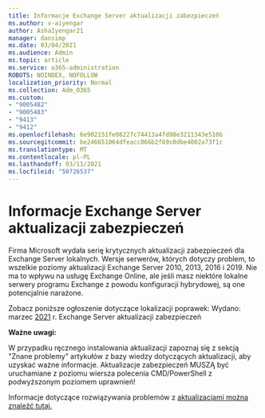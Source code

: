 ```yaml
---
title: Informacje Exchange Server aktualizacji zabezpieczeń
ms.author: v-aiyengar
author: AshaIyengar21
manager: dansimp
ms.date: 03/04/2021
ms.audience: Admin
ms.topic: article
ms.service: o365-administration
ROBOTS: NOINDEX, NOFOLLOW
localization_priority: Normal
ms.collection: Adm_O365
ms.custom:
- "9005482"
- "9005483"
- "9413"
- "9412"
ms.openlocfilehash: 6e902151fe06227c74413a4fd98e3211343e510b
ms.sourcegitcommit: be246651064dfeacc866b2f69c0dbe4002a73f1c
ms.translationtype: MT
ms.contentlocale: pl-PL
ms.lasthandoff: 03/11/2021
ms.locfileid: "50726537"
---
```

# <a name="about-exchange-server-security-updates"></a>Informacje Exchange Server aktualizacji zabezpieczeń

Firma Microsoft wydała serię krytycznych aktualizacji zabezpieczeń dla Exchange Server lokalnych. Wersje serwerów, których dotyczy problem, to wszelkie poziomy aktualizacji Exchange Server 2010, 2013, 2016 i 2019. Nie ma to wpływu na usługę Exchange Online, ale jeśli masz niektóre lokalne serwery programu Exchange z powodu konfiguracji hybrydowej, są one potencjalnie narażone.

Zobacz poniższe ogłoszenie dotyczące lokalizacji poprawek: Wydano: marzec [2021](https://techcommunity.microsoft.com/t5/exchange-team-blog/released-march-2021-exchange-server-security-updates/ba-p/2175901) r. Exchange Server aktualizacji zabezpieczeń

**Ważne uwagi:**

W przypadku ręcznego instalowania aktualizacji zapoznaj się z sekcją "Znane problemy" artykułów z bazy wiedzy dotyczących aktualizacji, aby uzyskać ważne informacje. Aktualizacje zabezpieczeń MUSZĄ być uruchamiane z poziomu wiersza polecenia CMD/PowerShell z podwyższonym poziomem uprawnień!

Informacje dotyczące rozwiązywania problemów z [aktualizacjami można znaleźć tutaj.](https://aka.ms/exupdatefaq)
